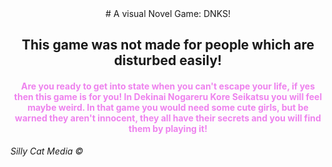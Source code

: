 <div style="text-align: center;">
  # A visual Novel Game: DNKS!

<h2>This game was not made for people which are disturbed easily!</h2>

<h4 style="text-align:center;color:violet;">Are you ready to get into state when you can't escape your life, if yes then this game is for you!  In Dekinai Nogareru Kore Seikatsu you will feel maybe weird. In that game you would need some cute girls, but be warned they aren't innocent, they all have their secrets and you will find them by playing it!</h4>
</div>
<i>Silly Cat Media ©</i>
